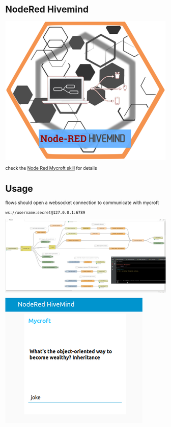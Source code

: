 # NodeRed Hivemind

![logo](nodered.png)

check the [Node Red Mycroft skill](https://github.com/JarbasAl/fallback-node-red) for details

# Usage

flows should open a websocket connection to communicate with mycroft

    ws://username:secret@127.0.0.1:6789

![picture](nodered.gif)

![picture](chat.png)
